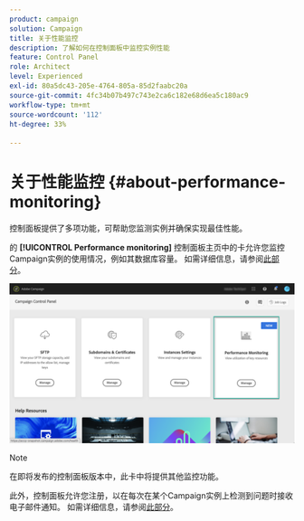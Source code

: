 ```yaml
---
product: campaign
solution: Campaign
title: 关于性能监控
description: 了解如何在控制面板中监控实例性能
feature: Control Panel
role: Architect
level: Experienced
exl-id: 80a5dc43-205e-4764-805a-85d2faabc20a
source-git-commit: 4fc34b07b497c743e2ca6c182e68d6ea5c180ac9
workflow-type: tm+mt
source-wordcount: '112'
ht-degree: 33%

---
```


# 关于性能监控 {#about-performance-monitoring}

控制面板提供了多项功能，可帮助您监测实例并确保实现最佳性能。

的 **[!UICONTROL Performance monitoring]** 控制面板主页中的卡允许您监控Campaign实例的使用情况，例如其数据库容量。 如需详细信息，请参阅[此部分](../../performance-monitoring/using/database-monitoring.md)。

![](assets/performance_card.png)

>[!NOTE]
>
>在即将发布的控制面板版本中，此卡中将提供其他监控功能。

此外，控制面板允许您注册，以在每次在某个Campaign实例上检测到问题时接收电子邮件通知。 如需详细信息，请参阅[此部分](../../performance-monitoring/using/email-alerting.md)。
